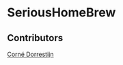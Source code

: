 SeriousHomeBrew
===============

Contributors
------------
[Corné Dorrestijn](https://github.com/cornedor/)

